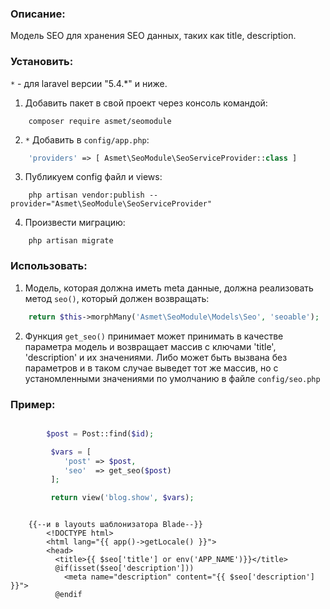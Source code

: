 ### Описание:

Модель SEO для хранения SEO данных, таких как title, description.

### Установить:

`*` - для laravel версии "5.4.*" и ниже.

1. Добавить пакет в свой проект через консоль командой:
```text
    composer require asmet/seomodule
```

2. `*` Добавить в `config/app.php`:
```php
    'providers' => [ Asmet\SeoModule\SeoServiceProvider::class ]
```

3. Публикуем config файл и views:
```text
   	php artisan vendor:publish --provider="Asmet\SeoModule\SeoServiceProvider"
```

4. Произвести миграцию:
```text
    php artisan migrate
```


### Использовать:

1. Модель, которая должна иметь meta данные, должна реализовать  метод `seo()`,
    который должен возвращать:
```php
    return $this->morphMany('Asmet\SeoModule\Models\Seo', 'seoable');
```

2. Функция `get_seo()` принимает может принимать в качестве параметра модель
    и возвращает массив с ключами 'title', 'description' и их значениями.
    Либо может быть вызвана без параметров и в таком случае выведет тот же массив,
    но с устаномленными значениями по умолчанию в файле `config/seo.php`

### Пример:
```php

        $post = Post::find($id);

         $vars = [
            'post' => $post,
            'seo'  => get_seo($post)
         ];

         return view('blog.show', $vars);
```

```blade

    {{--и в layouts шаблонизатора Blade--}}
        <!DOCTYPE html>
        <html lang="{{ app()->getLocale() }}">
        <head>
          <title>{{ $seo['title'] or env('APP_NAME')}}</title>
          @if(isset($seo['description']))
            <meta name="description" content="{{ $seo['description'] }}">
          @endif
```